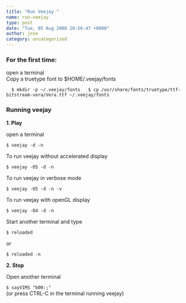 ```yaml
---
title: "Run Veejay "
name: run-veejay
type: post
date: "Tue, 05 Aug 2008 20:56:47 +0000"
author: jose
category: uncategorized
---
```

### **For the first time:**  


open a terminal  
Copy a truetype font to $HOME/.veejay/fonts  


`  
$ mkdir -p ~/.veejay/fonts  
$ cp /usr/share/fonts/truetype/ttf-bitstream-vera/Vera.ttf ~/.veejay/fonts  
`  


### **Running veejay**  


**1. Play**  


open a terminal  


`$ veejay -d -n`  


To run veejay without accelerated display  


`$ veejay -O5 -d -n`  


To run veejay in verbose mode  


`$ veejay -O5 -d -n -v`  


To run veejay with openGL display  


`$ veejay -O4 -d -n`  


Start another terminal and type  


`$ reloaded`  


or  


`$ reloaded -n`  


**2. Stop**  


Open another terminal  


`$ sayVIMS "600:;"`  
(or press CTRL-C in the terminal running veejay)